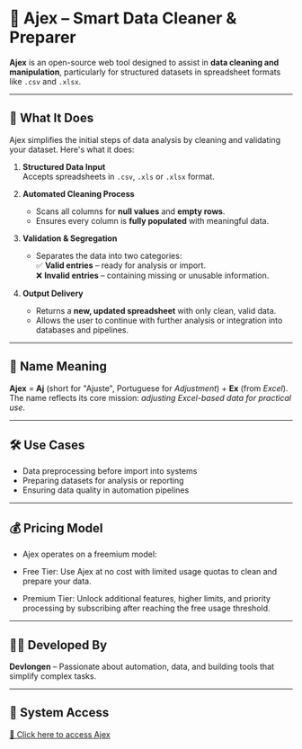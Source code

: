 # 🧼 Ajex – Smart Data Cleaner & Preparer

**Ajex** is an open-source web tool designed to assist in **data cleaning and manipulation**, particularly for structured datasets in spreadsheet formats like `.csv` and `.xlsx`.

---

## 🚀 What It Does

Ajex simplifies the initial steps of data analysis by cleaning and validating your dataset. Here's what it does:

1. **Structured Data Input**  
   Accepts spreadsheets in `.csv`, `.xls` or `.xlsx` format.

2. **Automated Cleaning Process**  
   - Scans all columns for **null values** and **empty rows**.  
   - Ensures every column is **fully populated** with meaningful data.

3. **Validation & Segregation**  
   - Separates the data into two categories:  
     ✅ **Valid entries** – ready for analysis or import.  
     ❌ **Invalid entries** – containing missing or unusable information.

4. **Output Delivery**  
   - Returns a **new, updated spreadsheet** with only clean, valid data.  
   - Allows the user to continue with further analysis or integration into databases and pipelines.

---

## 🧠 Name Meaning

**Ajex** = **Aj** (short for "Ajuste", Portuguese for *Adjustment*) + **Ex** (from *Excel*).  
The name reflects its core mission: *adjusting Excel-based data for practical use*.

---

## 🛠️ Use Cases

- Data preprocessing before import into systems  
- Preparing datasets for analysis or reporting  
- Ensuring data quality in automation pipelines

---

## 💰 Pricing Model

- Ajex operates on a freemium model:

- Free Tier: Use Ajex at no cost with limited usage quotas to clean and prepare your data.

- Premium Tier: Unlock additional features, higher limits, and priority processing by subscribing after reaching the free usage threshold.

---

## 👨‍💻 Developed By

**Devlongen** – Passionate about automation, data, and building tools that simplify complex tasks.

---

## 🔗 System Access

[🔗 Click here to access Ajex](http://168.231.100.9)
